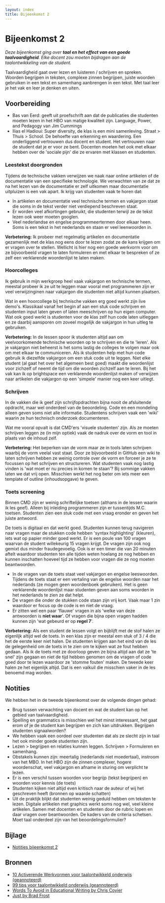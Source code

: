 ```yaml
---
layout: index
title: Bijeenkomst 2
---
```


# Bijeenkomst 2

*Deze bijeenkomst ging over **taal en het effect van een goede taalvaardigheid**. Elke docent zou moeten bijdragen aan de taalontwikkeling van de student.*


Taalvaardigheid gaat over lezen en luisteren / schrijven en spreken. Woorden begrijpen in teksten, complexe zinnen begrijpen, juiste woorden gebruiken in een tekst en samenhang aanbrengen in een tekst. Met taal leer je het vak en leer je denken en uiten. 

## Voorbereiding
* Bas van Eerd: geeft uit proefschrift aan dat de publicaties die studenten moeten lezen in het HBO van matige kwaliteit zijn. Language, Power, and Pedagogy van Jim Cummings
* Ilias el Hadioui: Super diversity, de klas is een mini samenleving. Straat > Thuis > School. De behoefte van erkenning en waardering. Een onderliggend vertrouwen dus docent en student. Het vertrouwen naar de student dat je er voor ze bent. Docenten moeten het ook met elkaar hebben over de 'sociale pijn' die ze ervaren met klassen en studenten.

### Leestekst doorgronden
Tijdens de technische vakken verwijzen we naak naar online artikelen of de documentatie van een specifieke technologie. We verwachten van ze dat ze na het lezen van de documentatie er zelf uitkomen maar documentatie uitpluizen is een vak apart. Ik krijg van studenten vaak te horen dat:

* In artikelen en documentatie veel technische termen en vakjargon staat die soms in de tekst verder niet verdiepend beschreven staat.
* Er worden veel  afkortingen gebruikt, die studenten terwijl ze de tekst lezen ook weer moeten googlen.
* Veel nederlandse en engelse programmeertermen door elkaar heen. Soms is een tekst in het nederlands en staan er veel leenwoorden in.

**Verbetering:** Ik probeer met regelmatig artikelen en documentatie gezamenlijk met de klas nog eens door te lezen zodat ze de kans krijgen om er vragen over te stellen. Wellicht is hier nog een goede werkvorm voor om ze bijvoorbeeld vragen te laten formuleren en met elkaar te bespreken of ze zelf een verklarende woordenlijst te laten maken.

### Hoorcolleges

Ik gebruik in mijn werkgroep heel vaak vakjargon en technische termen, meestal probeer ik ze uit te leggen maar vooral met programmeren zijn er veel verwijzinginen naar vakjargon die studenten niet altijd kunnen plaatsen.

Wat in een hoorcollege bij technische vakken erg goed werkt zijn live demo's. Klassikaal vanaf het begin af aan een stuk code schrijven en studenten input laten geven of laten meeschrijven op hun eigen computer. Wat ook goed werkt is studenten voor de klas zelf hun code laten uitleggen en ze daarbij aansporen om zoveel mogelijk de vakjargon in hun uitleg te gebruiken.

**Verbetering:** In de lessen spoor ik studenten altijd aan om veelvoorkomende technische woorden op te schrijven en die te 'leren'. Als je vakjargon niet beheerst is het soms lastig de colleges te volgen maar ook om met elkaar te communiceren. Als ik studenten help met hun code gebruik ik diezelfde vakjargon om een stuk code uit te leggen. Niet elke student (al gaat het over het algemeen best goed) maakt die woordenlijst voor zichzelf of neemt de tijd om die woorden zichzelf aan te leren. Bij het vak kan ik op brightspace een verklarende woordenlijst maken of verwijzen naar artikelen die vakjargon op een 'simpele' manier nog een keer uitlegt. 

### Schrijven

In de vakken die ik geef zijn schrijfopdrachten bijna nooit de afsluitende opdracht, maar wel onderdeel van de beoordeling. Code en een mondeling alleen geven soms niet alle informatie. Studentens schrijven vaak een 'wiki' waarin ze hun technisch onderzoek documenteren.

Wat me vooral opvalt is dat CMD'ers 'visuele studenten' zijn. Als ze moeten schrijven leggen ze (in mijn optiek) vaak de nadruk over de vorm en tool in plaats van de inhoud zelf. 

**Verbetering:** Het beperken van de vorm maar ze in tools laten schrijven waarbij de vorm veelal vast staat. Door ze bijvoorbeeld in GitHub een wiki te laten schrijven hebben ze weinig controle over de vorm en forceer je ze te focussen op het schrijven en structureren. Wat studenten vaak nog lastig vinden is 'wat moet er nu precies in komen te staan'? Bij sommige vakken laten we dat vrij open. Misschien werkt het nog beter om iets meer een template of outline (inhoudsopgave) te geven.

### Toets screening

Binnen CMD zijn er weinig schriftelijke toetsen (althans in de lessen waarin ik les geef). Alleen bij inleiding programmeren zijn er tussentijds M.C. toetsen. Studenten zien een stuk code met een vraag eronder en geven het juiste antwoord. 

De toets is digitaal en dat werkt goed. Studenten kunnen terug navigeren naar vragen maar de stukken code hebben 'syntax highlighting' (kleuren), iets wat op papier minder goed werkt. Er is een poule van 100 vragen waarvan de student willekeurig 15 vragen krijgt. De vragen zijn ook nog gemixt dus minder fraudegevoelig. Ook is er een timer die van 20 minuten aftelt waardoor studenten ten alle tijden weten hoelang ze nog hebben en kunnen inschatten hoeveel tijd ze hebben voor vragen die ze nog moeten beantwoorden.

* In de vragen van de toets staat veel vakjargon en engelse leeswoorden. Tijdens de toets staat er een vertaling van de engelse woorden naar het nederlands (ze mogen geen woordenboek gebruiken). Het is geen verklarende woordenlijst maar studenten geven aan soms woorden in het nederlands te zien ze dat helpt.
* De vragen die onder de stukken code staan zijn vrij kort. Vaak maar 1 zin waardoor er focus op de code is en niet de vraag.
* Er zitten wel een paar 'flauwe' vragen in als 'welke van deze antwoorden is **niet waar**'. Of vragen die bijna open vragen hadden kunnen zijn 'wat gebeurd er op **regel 7**'.

**Verbetering:** Als een student de lessen volgt en bijblijft met de stof halen ze eigenlijk altijd wel de toets. In een klas zijn er meestal een stuk of 3 / 4 die het de eerste keer niet halen. De studenten krijgen aan het eind van de les de gelegenheid om de toets in te zien om te kijken wat ze fout hebben gedaan. Als ik de toets met ze doorloop geven ze bijna altijd aan dat ze 'te snel' zijn gegaan en niet de tijd hebben genomen om de vragen of code goed door te lezen waardoor ze 'stomme fouten' maken. De tweede keer halen ze het eigenlijk altijd. Dat is een valkuil die misschien vaker in de les benoemd mag worden.




## Notities
We hebben het in de tweede bijeenkomst over de volgende dingen gehad:
* Brug tussen verwachting van docent en wat de student kan op het gebied van taalvaardigheid.
* Spelling en grammatics is misschien wel het minst interessant, het gaat erom of je de student kan begrijpen en zich kan uitdrukken. Begrijpen studenten signaalworden?
* We hebben vaak een oordeel over studenten dat als ze slecht zijn in taal het ook minder goede studenten zijn.
* Lezen > begrijpen en relaties kunnen leggen. Schrijven > Formuleren en samenhang. 
* Obstakels kunnen zijn: meertalig (nederlands niet moedertaal), instroom van het MBO. In het HBO zijn de zinnen complexer, hogere woordenschat, veel vakjargon en afname in sturing om verplicht te lezen.
* Er is een verschil tussen woorden voor begrijp (tekst begrijpen) en woorden voor kennis (de toets)
* Studenten kijken niet altijd even kritisch naar de auteur of wij het geschreven heeft (bronnen op waarde schatten)
* Uit de praktijk blijkt dat studenten weinig geduld hebben om teksten te lezen. Digitale artikelen met graphics werkt soms nog wel, veel kleine artikelen.
Samen met docenten en studenten door de rubric lopen en daar vragen over beantwoorden. De kaders van de criteria schetsen. Moet taal onderdeel zijn van het beoordelingsformulier?

## Bijlage
* [Notities bijeenkomst 2](/notities/bijeenkomst-2.pdf)

## Bronnen
* [10 Activerende Werkvormen voor taalontwikkeld onderwijs (geannoteerd)][10] 
* [99 tips voor taalontwikkeld onderwijs (geannoteerd)][99]
* [Words To Avoid in Educational Writing by Chris Coyier][education]
* [Just by Brad Frost][just]

[10]: /aantekeningen/10-werkvormen.pdf
[99]: /aantekeningen/99-tips.pdf
[education]: https://css-tricks.com/words-avoid-educational-writing/
[just]: https://bradfrost.com/blog/post/just/
